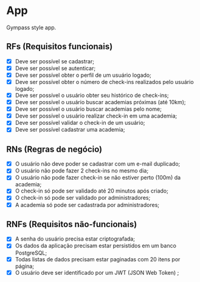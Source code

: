 # App

Gympass style app.

## RFs (Requisitos funcionais)

-   [x] Deve ser possível se cadastrar;
-   [x] Deve ser possível se autenticar;
-   [x] Deve ser possível obter o perfil de um usuário logado;
-   [x] Deve ser possível obter o número de check-ins realizados pelo usuário logado;
-   [x] Deve ser possível o usuário obter seu histórico de check-ins;
-   [x] Deve ser possível o usuário buscar academias próximas (até 10km);
-   [x] Deve ser possível o usuário buscar academias pelo nome;
-   [x] Deve ser possível o usuário realizar check-in em uma academia;
-   [x] Deve ser possível validar o check-in de um usuário;
-   [x] Deve ser possível cadastrar uma academia;

## RNs (Regras de negócio)

-   [x] O usuário não deve poder se cadastrar com um e-mail duplicado;
-   [x] O usuário não pode fazer 2 check-ins no mesmo dia;
-   [x] O usuário não pode fazer check-in se não estiver perto (100m) da academia;
-   [x] O check-in só pode ser validado até 20 minutos após criado;
-   [x] O check-in só pode ser validado por administradores;
-   [x] A academia só pode ser cadastrada por administradores;

## RNFs (Requisitos não-funcionais)

-   [x] A senha do usuário precisa estar criptografada;
-   [x] Os dados da aplicação precisam estar persistidos em um banco PostgreSQL;
-   [x] Todas listas de dados precisam estar paginadas com 20 itens por página;
-   [x] O usuário deve ser identificado por um JWT (JSON Web Token) ;
